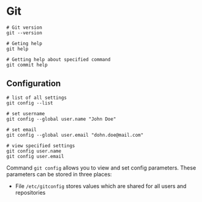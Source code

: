 # Git

```shell
# Git version
git --version

# Geting help
git help

# Getting help about specified command
git commit help
```

## Configuration

```shell
# list of all settings
git config --list
```

```shell
# set username
git config --global user.name "John Doe"

# set email
git config --global user.email "dohn.doe@mail.com"

# view specified settings
git config user.name
git config user.email
```

Command `git config` allows you to view and set config parameters. These parameters can
be stored in three places:

- File `/etc/gitconfig` stores values which are shared for all users and repositories
